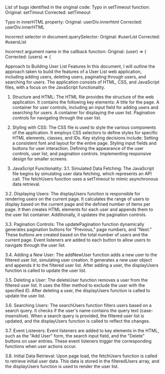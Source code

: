 List of bugs identified in the original code:
Typo in setTimeout function:
Original: setTimout
Corrected: setTimeout

Typo in innerHTML property:
Original: userDiv.innerhtml
Corrected: userDiv.innerHTML

Incorrect selector in document.querySelector:
Original: #userList
Corrected: #usersList

Incorrect argument name in the callback function:
Original: (user) => {
Corrected: (users) => {


Approach to Building User List Features
In this document, I will outline the approach taken to build the features of a User List web application, including adding users, deleting users, paginating through users, and searching for users. The application consists of HTML, CSS, and JavaScript files, with a focus on the JavaScript functionality.

1. Structure and HTML:
The HTML file provides the structure of the web application. It contains the following key elements:
A title for the page.
A container for user controls, including an input field for adding users and searching for users.
A container for displaying the user list.
Pagination controls for navigating through the user list.


2. Styling with CSS:
The CSS file is used to style the various components of the application. It employs CSS selectors to define styles for specific HTML elements, classes, and IDs. Key styling decisions include:
Setting a consistent font and layout for the entire page.
Styling input fields and buttons for user interaction.
Defining the appearance of the user controls, user list, and pagination controls.
Implementing responsive design for smaller screens.


3. JavaScript Functionality:
3.1. Simulated Data Fetching:
The JavaScript file begins by simulating user data fetching, which represents an API call. The fetchUsers function uses a setTimeout to mimic asynchronous data retrieval.

3.2. Displaying Users:
The displayUsers function is responsible for rendering users on the current page. It calculates the range of users to display based on the current page and the defined number of items per page. It then creates HTML elements for each user and appends them to the user list container. Additionally, it updates the pagination controls.

3.3. Pagination Controls:
The updatePagination function dynamically generates pagination buttons for "Previous," page numbers, and "Next." These buttons are created based on the total number of users and the current page. Event listeners are added to each button to allow users to navigate through the user list.

3.4. Adding a New User:
The addNewUser function adds a new user to the filtered user list, simulating user creation. It generates a new user object and appends it to the filtered user list. After adding a user, the displayUsers function is called to update the user list.

3.5. Deleting a User:
The deleteUser function removes a user from the filtered user list. It uses the filter method to exclude the user with the specified ID. After deleting a user, the displayUsers function is called to update the user list.

3.6. Searching Users:
The searchUsers function filters users based on a search query. It checks if the user's name contains the query text (case-insensitive). When a search query is provided, the filtered user list is updated, and the displayUsers function is called to reflect the changes.

3.7. Event Listeners:
Event listeners are added to key elements in the HTML, such as the "Add User" form, the search input field, and the "Delete" buttons on user entries. These event listeners trigger the corresponding functions when user actions occur.

3.8. Initial Data Retrieval:
Upon page load, the fetchUsers function is called to retrieve initial user data. This data is stored in the filteredUsers array, and the displayUsers function is used to render the user list.
